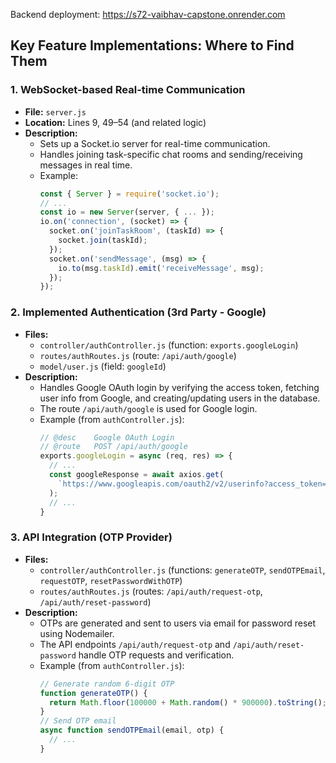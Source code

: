 Backend deployment: https://s72-vaibhav-capstone.onrender.com

## Key Feature Implementations: Where to Find Them

### 1. WebSocket-based Real-time Communication
- **File:** `server.js`
- **Location:** Lines 9, 49–54 (and related logic)
- **Description:**
  - Sets up a Socket.io server for real-time communication.
  - Handles joining task-specific chat rooms and sending/receiving messages in real time.
  - Example:
    ```js
    const { Server } = require('socket.io');
    // ...
    const io = new Server(server, { ... });
    io.on('connection', (socket) => {
      socket.on('joinTaskRoom', (taskId) => {
        socket.join(taskId);
      });
      socket.on('sendMessage', (msg) => {
        io.to(msg.taskId).emit('receiveMessage', msg);
      });
    });
    ```

### 2. Implemented Authentication (3rd Party - Google)
- **Files:**
  - `controller/authController.js` (function: `exports.googleLogin`)
  - `routes/authRoutes.js` (route: `/api/auth/google`)
  - `model/user.js` (field: `googleId`)
- **Description:**
  - Handles Google OAuth login by verifying the access token, fetching user info from Google, and creating/updating users in the database.
  - The route `/api/auth/google` is used for Google login.
  - Example (from `authController.js`):
    ```js
    // @desc    Google OAuth Login
    // @route   POST /api/auth/google
    exports.googleLogin = async (req, res) => {
      // ...
      const googleResponse = await axios.get(
        `https://www.googleapis.com/oauth2/v2/userinfo?access_token=${accessToken}`
      );
      // ...
    }
    ```

### 3. API Integration (OTP Provider)
- **Files:**
  - `controller/authController.js` (functions: `generateOTP`, `sendOTPEmail`, `requestOTP`, `resetPasswordWithOTP`)
  - `routes/authRoutes.js` (routes: `/api/auth/request-otp`, `/api/auth/reset-password`)
- **Description:**
  - OTPs are generated and sent to users via email for password reset using Nodemailer.
  - The API endpoints `/api/auth/request-otp` and `/api/auth/reset-password` handle OTP requests and verification.
  - Example (from `authController.js`):
    ```js
    // Generate random 6-digit OTP
    function generateOTP() {
      return Math.floor(100000 + Math.random() * 900000).toString();
    }
    // Send OTP email
    async function sendOTPEmail(email, otp) {
      // ...
    }
    ```